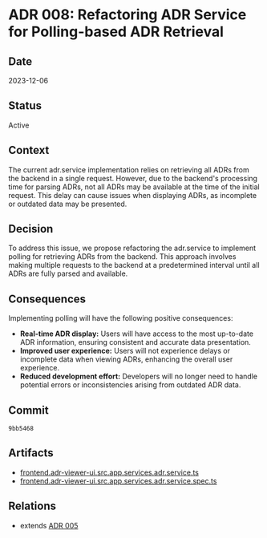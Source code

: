# ADR 008: Refactoring ADR Service for Polling-based ADR Retrieval

## Date

2023-12-06

## Status

Active

## Context

The current adr.service implementation relies on retrieving all ADRs from the backend in a single request. However, due to the backend's processing time for parsing ADRs, not all ADRs may be available at the time of the initial request. This delay can cause issues when displaying ADRs, as incomplete or outdated data may be presented.

## Decision

To address this issue, we propose refactoring the adr.service to implement polling for retrieving ADRs from the backend. This approach involves making multiple requests to the backend at a predetermined interval until all ADRs are fully parsed and available.

## Consequences

Implementing polling will have the following positive consequences:

- **Real-time ADR display:** Users will have access to the most up-to-date ADR information, ensuring consistent and accurate data presentation.
- **Improved user experience:** Users will not experience delays or incomplete data when viewing ADRs, enhancing the overall user experience.
- **Reduced development effort:** Developers will no longer need to handle potential errors or inconsistencies arising from outdated ADR data.

## Commit

`9bb5468`

## Artifacts

- [frontend.adr-viewer-ui.src.app.services.adr.service.ts](../../frontend/adr-viewer-ui/src/app/services/adr.service.ts)
- [frontend.adr-viewer-ui.src.app.services.adr.service.spec.ts](../../frontend/adr-viewer-ui/src/app/services/adr.service.spec.ts)


## Relations

- extends [ADR 005](adr-005.md)
